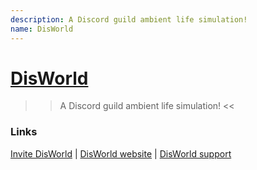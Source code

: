 ```yaml
---
description: A Discord guild ambient life simulation!
name: DisWorld
---
```


# [DisWorld](https://botz.mattcowley.co.uk/disworld/)

>> A Discord guild ambient life simulation! <<

### Links

  [Invite DisWorld](https://botz.mattcowley.co.uk/disworld/invite) |
  [DisWorld website](https://botz.mattcowley.co.uk/disworld/) |
  [DisWorld support](https://botz.mattcowley.co.uk/disworld/support)

